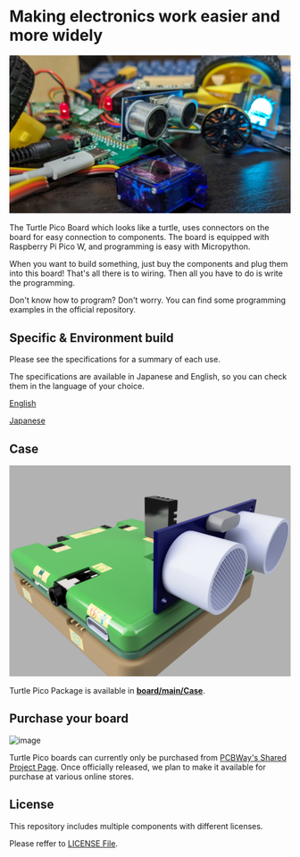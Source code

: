 # Making electronics work easier and more widely

![Turtle Pico](board/main/pic/PXL_20240507_160146261.jpg)

The Turtle Pico Board which looks like a turtle, uses connectors on the board for easy connection to components. The board is equipped with Raspberry Pi Pico W, and programming is easy with Micropython.

When you want to build something, just buy the components and plug them into this board! That's all there is to wiring. Then all you have to do is write the programming.

Don't know how to program? Don't worry. You can find some programming examples in the official repository.

## Specific & Environment build

Please see the specifications for a summary of each use.

The specifications are available in Japanese and English, so you can check them in the language of your choice.

[English](board/main/specific/specific_en.pdf)

[Japanese](board/main/specific/specific_jp.pdf)

## Case

![case](board/main/pic/Case2.PNG)

Turtle Pico Package is available in [**board/main/Case**](https://github.com/Jin-Neuron/Turtle-Pico/tree/master/board/main/Case).

## Purchase your board

![image](https://github.com/user-attachments/assets/7ed59ffb-0fa4-4088-b02c-0e429f06822e)

Turtle Pico boards can currently only be purchased from [PCBWay's Shared Project Page](https://www.pcbway.com/project/shareproject/Turtle_Pico_Board_c183b11f.html). Once officially released, we plan to make it available for purchase at various online stores. 

## License

This repository includes multiple components with different licenses.

Please reffer to [LICENSE File](License.txt).

